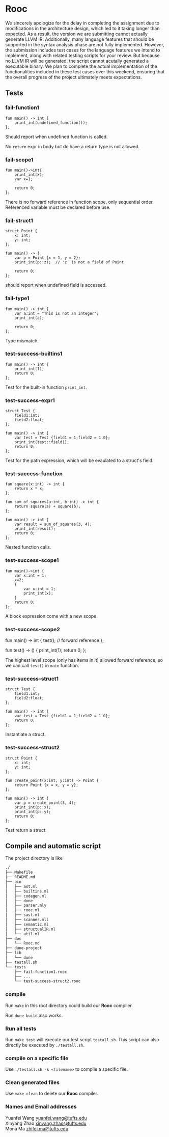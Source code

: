 # Rooc

We sincerely apologize for the delay in completing the assignment due to modifications in the architecture design, which led to it taking longer than expected. 
As a result, the version we are submitting cannot actually generate LLVM IR. Additionally, many language features that should be supported in the syntax analysis phase are not fully implemented. 
However, the submission includes test cases for the language features we intend to implement, along with related testing scripts for your review. But because no LLVM IR will be generated, the script cannot acutally generated a executable binary.
We plan to complete the actual implementation of the functionalities included in these test cases over this weekend, ensuring that the overall progress of the project ultimately meets expectations.

## Tests

### fail-function1

```
fun main() -> int {
    print_int(undefined_function());
};
```

Should report when undefined function is called.

No `return` expr in body but do have a return type is not allowed.

### fail-scope1

```
fun main()->int{
    print_int(x);
    var x=1;

    return 0;
};
```

There is no forward reference in function scope, only sequential order. Referenced variable must be declared before use.

### fail-struct1

```
struct Point {
    x: int;
    y: int;
};

fun main() -> {
    var p = Point {x = 1, y = 2};
    print_int(p::z);  // 'z' is not a field of Point

    return 0;
};
```

should report when undefined field is accessed.

### fail-type1

```
fun main() -> int {
    var a:int = "This is not an integer";
    print_int(a);

    return 0;
};
```

Type mismatch.


### test-success-builtins1

```
fun main() -> int {
    print_int(1);
    return 0;
};
```

Test for the built-in function `print_int`.

### test-success-expr1

```
struct Test {
    field1:int;
    field2:float;
};

fun main() -> int {
    var test = Test {field1 = 1;field2 = 1.0};
    print_int(test::field1);
    return 0;
};
```

Test for the path expression, which will be evaulated to a struct's field.

### test-success-function

```
fun square(x:int) -> int {
    return x * x;
};

fun sum_of_squares(a:int, b:int) -> int {
    return square(a) + square(b);
};

fun main() -> int {
    var result = sum_of_squares(3, 4);
    print_int(result);
    return 0;
};
```

Nested function calls.

### test-success-scope1

```
fun main()->int {
    var x:int = 1;
    x=2;
    {
        var x:int = 1;
        print_int(x);
    }
    return 0;
};
```

A block expression come with a new scope.

### test-success-scope2

fun main() -> int {
    test(); // forward reference
};


fun test() -> () {
    print_int(1);
    return 0;
};

The highest level scope (only has items in it) allowed forward reference, so we can call `test()` in `main` function.

### test-success-struct1

```
struct Test {
    field1:int;
    field2:float;
};

fun main() -> int {
    var test = Test {field1 = 1;field2 = 1.0};
    return 0;
};
```

Instantiate a struct.

### test-success-struct2

```
struct Point {
    x: int;
    y: int;
};

fun create_point(x:int, y:int) -> Point {
    return Point {x = x, y = y};
};

fun main() -> int {
    var p = create_point(3, 4);
    print_int(p::x);
    print_int(p::y);
    return 0;
};

```

Test return a struct.

## Compile and automatic script

The project directory is like

```bash
./
├── Makefile
├── README.md
├── bin
│   ├── ast.ml
│   ├── builtins.ml
│   ├── codegen.ml
│   ├── dune
│   ├── parser.mly
│   ├── rooc.ml
│   ├── sast.ml
│   ├── scanner.mll
│   ├── semantic.ml
│   ├── structualIR.ml
│   └── util.ml
├── doc
│   └── Rooc.md
├── dune-project
├── lib
│   └── dune
├── testall.sh
└── tests
    ├── fail-function1.rooc
    ├── ...
    └── test-success-struct2.rooc
```

### compile

Run `make` in this root directory could build our **Rooc** compiler.

Run `dune build` also works.

### Run all tests

Run `make test` will execute our test script `testall.sh`.
This script can also directly be executed by `./testall.sh`.

### compile on a specific file

Use `./testall.sh -k <filename>` to compile a specific file.

### Clean generated files

Use `make clean` to delete our **Rooc** compiler.


### Names and Email addresses

Yuanfei Wang yuanfei.wang@tufts.edu  
Xinyang Zhao xinyang.zhao@tufts.edu  
Mona Ma zhifei.ma@tufts.edu  